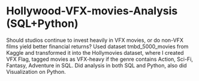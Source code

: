 # Hollywood-VFX-movies-Analysis (SQL+Python)
 Should studios continue to invest heavily in VFX movies, or do non-VFX films yield better financial returns?
Used dataset tmbd_5000_movies from Kaggle and transformed it into the Hollymovies dataset, where I created VFX Flag, tagged movies as VFX-heavy if the genre contains Action, Sci-Fi, Fantasy, Adventure in SQL.
Did analysis in both SQL and Python, also did Visualization on Python.

